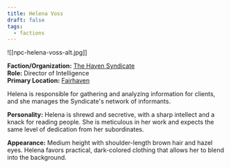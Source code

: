 ```yaml
---
title: Helena Voss
draft: false
tags:
  - factions
---
```

![[npc-helena-voss-alt.jpg]]

**Faction/Organization:** [The Haven Syndicate](the-haven-syndicate.md)<br>
**Role:** Director of Intelligence<br>
**Primary Location:** [Fairhaven](fairhaven)

Helena is responsible for gathering and analyzing information for clients, and she manages the Syndicate's network of informants.

**Personality:** Helena is shrewd and secretive, with a sharp intellect and a knack for reading people. She is meticulous in her work and expects the same level of dedication from her subordinates.

**Appearance:** Medium height with shoulder-length brown hair and hazel eyes. Helena favors practical, dark-colored clothing that allows her to blend into the background.